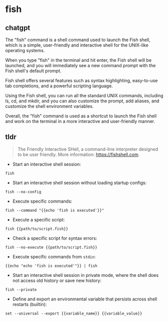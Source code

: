 # fish 
## chatgpt 
The "fish" command is a shell command used to launch the Fish shell, which is a simple, user-friendly and interactive shell for the UNIX-like operating systems. 

When you type "fish" in the terminal and hit enter, the Fish shell will be launched, and you will immediately see a new command prompt with the Fish shell's default prompt.

Fish shell offers several features such as syntax highlighting, easy-to-use tab completions, and a powerful scripting language.

Using the Fish shell, you can run all the standard UNIX commands, including ls, cd, and mkdir, and you can also customize the prompt, add aliases, and customize the shell environment variables.

Overall, the "fish" command is used as a shortcut to launch the Fish shell and work on the terminal in a more interactive and user-friendly manner. 

## tldr 
 
> The Friendly Interactive SHell, a command-line interpreter designed to be user friendly.
> More information: <https://fishshell.com>.

- Start an interactive shell session:

`fish`

- Start an interactive shell session without loading startup configs:

`fish --no-config`

- Execute specific commands:

`fish --command "{{echo 'fish is executed'}}"`

- Execute a specific script:

`fish {{path/to/script.fish}}`

- Check a specific script for syntax errors:

`fish --no-execute {{path/to/script.fish}}`

- Execute specific commands from `stdin`:

`{{echo "echo 'fish is executed'"}} | fish`

- Start an interactive shell session in private mode, where the shell does not access old history or save new history:

`fish --private`

- Define and export an environmental variable that persists across shell restarts (builtin):

`set --universal --export {{variable_name}} {{variable_value}}`
